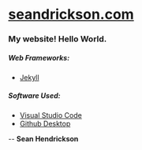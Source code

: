 [seandrickson.com](http://seandrickson.com/)
========================

### My website! Hello World.

##### Web Frameworks:
* [Jekyll](http://jekyllrb.com/)

##### Software Used:
* [Visual Studio Code](https://code.visualstudio.com/)
* [Github Desktop](https://desktop.github.com/)

-- **Sean Hendrickson**
